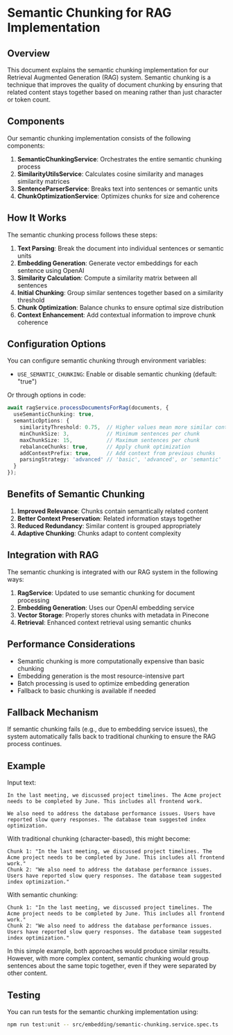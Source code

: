 # Semantic Chunking for RAG Implementation

## Overview

This document explains the semantic chunking implementation for our Retrieval Augmented Generation (RAG) system. Semantic chunking is a technique that improves the quality of document chunking by ensuring that related content stays together based on meaning rather than just character or token count.

## Components

Our semantic chunking implementation consists of the following components:

1. **SemanticChunkingService**: Orchestrates the entire semantic chunking process
2. **SimilarityUtilsService**: Calculates cosine similarity and manages similarity matrices
3. **SentenceParserService**: Breaks text into sentences or semantic units
4. **ChunkOptimizationService**: Optimizes chunks for size and coherence

## How It Works

The semantic chunking process follows these steps:

1. **Text Parsing**: Break the document into individual sentences or semantic units
2. **Embedding Generation**: Generate vector embeddings for each sentence using OpenAI
3. **Similarity Calculation**: Compute a similarity matrix between all sentences
4. **Initial Chunking**: Group similar sentences together based on a similarity threshold
5. **Chunk Optimization**: Balance chunks to ensure optimal size distribution
6. **Context Enhancement**: Add contextual information to improve chunk coherence

## Configuration Options

You can configure semantic chunking through environment variables:

- `USE_SEMANTIC_CHUNKING`: Enable or disable semantic chunking (default: "true")

Or through options in code:

```typescript
await ragService.processDocumentsForRag(documents, {
  useSemanticChunking: true,
  semanticOptions: {
    similarityThreshold: 0.75,  // Higher values mean more similar content per chunk
    minChunkSize: 3,            // Minimum sentences per chunk
    maxChunkSize: 15,           // Maximum sentences per chunk
    rebalanceChunks: true,      // Apply chunk optimization
    addContextPrefix: true,     // Add context from previous chunks
    parsingStrategy: 'advanced' // 'basic', 'advanced', or 'semantic'
  }
});
```

## Benefits of Semantic Chunking

1. **Improved Relevance**: Chunks contain semantically related content
2. **Better Context Preservation**: Related information stays together
3. **Reduced Redundancy**: Similar content is grouped appropriately
4. **Adaptive Chunking**: Chunks adapt to content complexity

## Integration with RAG

The semantic chunking is integrated with our RAG system in the following ways:

1. **RagService**: Updated to use semantic chunking for document processing
2. **Embedding Generation**: Uses our OpenAI embedding service
3. **Vector Storage**: Properly stores chunks with metadata in Pinecone
4. **Retrieval**: Enhanced context retrieval using semantic chunks

## Performance Considerations

- Semantic chunking is more computationally expensive than basic chunking
- Embedding generation is the most resource-intensive part
- Batch processing is used to optimize embedding generation
- Fallback to basic chunking is available if needed

## Fallback Mechanism

If semantic chunking fails (e.g., due to embedding service issues), the system automatically falls back to traditional chunking to ensure the RAG process continues.

## Example

Input text:
```
In the last meeting, we discussed project timelines. The Acme project needs to be completed by June. This includes all frontend work.

We also need to address the database performance issues. Users have reported slow query responses. The database team suggested index optimization.
```

With traditional chunking (character-based), this might become:
```
Chunk 1: "In the last meeting, we discussed project timelines. The Acme project needs to be completed by June. This includes all frontend work."
Chunk 2: "We also need to address the database performance issues. Users have reported slow query responses. The database team suggested index optimization."
```

With semantic chunking:
```
Chunk 1: "In the last meeting, we discussed project timelines. The Acme project needs to be completed by June. This includes all frontend work."
Chunk 2: "We also need to address the database performance issues. Users have reported slow query responses. The database team suggested index optimization."
```

In this simple example, both approaches would produce similar results. However, with more complex content, semantic chunking would group sentences about the same topic together, even if they were separated by other content.

## Testing

You can run tests for the semantic chunking implementation using:

```bash
npm run test:unit -- src/embedding/semantic-chunking.service.spec.ts
```
